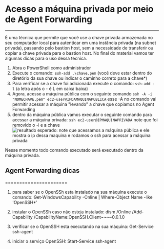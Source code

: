 # Acesso a máquina privada por meio de Agent Forwarding
-----------------------------------------------------


É uma técnica que permite que você use a chave privada armazenada no seu computador local para autenticar em uma instância privada (na subnet privada), passando pelo bastion host, sem a necessidade de transferir ou copiar a chave privada para o bastion host. No final do material vamos ter algumas dicas para o uso dessa tecnica.

1. Abra o PowerShell como administrador
2. Execute o comando: `ssh-add .\chave.pem` (você deve estar dentro do diretório da sua chave ou indicar o caminho correto para a chave*)
3. Para verificar se a chave foi adicionada execute o comando: `ssh-add -l` (a letra após o - é L em caixa baixa)
4. Agora, acesse a máquina pública com o seguinte comando `ssh -A -i "NOMECHAVE.pem" ec2-user@IPDAMAQUINAPUBLICA` esse -A no comando vai permitir acessar a máquina "levando" a chave que copiamos no Agent Forwarding
5. dentro da máquina pública vamos executar o seguinte comando para acessar a máquina privada: `ssh ec2-user@IPMAQUINAPRIVADA` note que foi removido o -i e a chave
![resultado esperado: note que acessamos a máquina pública e ele mostra o ip dessa maquina e rodamos o ssh para acessar a máquina privada](https://github.com/user-attachments/assets/34937140-ddaa-4a0e-840a-0bf539b4c307)

 Nesse momento todo comando executado será executado dentro da máquina privada.


## Agent Forwarding dicas
======================



1. para saber se o OpenSSh esta instalado na sua máquina execute o comando:
    Get-WindowsCapability -Online | Where-Object Name -like 'OpenSSH*'

2. instalar o OpenSSh caso não esteja instalado:
    dism /Online /Add-Capability /CapabilityName:OpenSSH.Client~~~~0.0.1.0

3. verificar se o OpenSSH esta executando na sua máquina:
    Get-Service ssh-agent

4. iniciar o serviço OpenSSH:
    Start-Service ssh-agent


